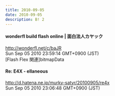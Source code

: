 ```yaml
---
title: 2010-09-05
date: 2010-09-05
description: B! 2
---
```


#### wonderfl build flash online | 面白法人カヤック
http://wonderfl.net/c/baJR<br>
Sun Sep 05 2010 23:59:14 GMT+0900 (JST)<br>
[Flash Flex 関連]bitmapData


####  Re: E4X - ellaneous
http://d.hatena.ne.jp/murky-satyr/20100905/re4x<br>
Sun Sep 05 2010 23:06:48 GMT+0900 (JST)<br>


